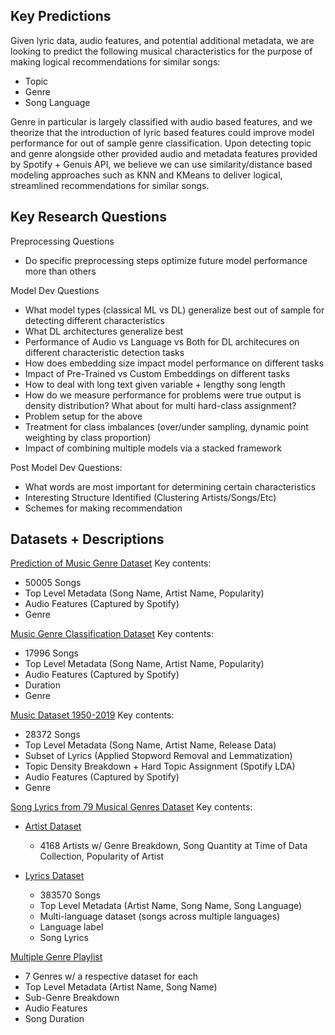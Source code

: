## Key Predictions
Given lyric data, audio features, and potential additional metadata, we are looking to predict the following musical characteristics for the purpose of making logical recommendations for similar songs:

- Topic
- Genre
- Song Language

Genre in particular is largely classified with audio based features, and we theorize that the introduction of lyric based features could improve model performance for out of sample genre classification. Upon detecting topic and genre alongside other provided audio and metadata features provided by Spotify + Genuis API, we believe we can use similarity/distance based modeling approaches such as KNN and KMeans to deliver logical, streamlined recommendations for similar songs.

## Key Research Questions
Preprocessing Questions
- Do specific preprocessing steps optimize future model performance more than others

Model Dev Questions
- What model types (classical ML vs DL) generalize best out of sample for detecting different characteristics
- What DL architectures generalize best
- Performance of Audio vs Language vs Both for DL architecures on different characteristic detection tasks
- How does embedding size impact model performance on different tasks
- Impact of Pre-Trained vs Custom Embeddings on different tasks
- How to deal with long text given variable + lengthy song length
- How do we measure performance for problems were true output is density distribution? What about for multi hard-class assignment?
- Problem setup for the above
- Treatment for class imbalances (over/under sampling, dynamic point weighting by class proportion)
- Impact of combining multiple models via a stacked framework

Post Model Dev Questions:
- What words are most important for determining certain characteristics
- Interesting Structure Identified (Clustering Artists/Songs/Etc)
- Schemes for making recommendation





## Datasets + Descriptions
[Prediction of Music Genre Dataset](Data\music_genre_audio_features_1.csv) Key contents:
- 50005 Songs
- Top Level Metadata (Song Name, Artist Name, Popularity)
- Audio Features (Captured by Spotify)
- Genre  

[Music Genre Classification Dataset](Data\music_genre_audio_features_2.csv)  Key contents:
- 17996 Songs
- Top Level Metadata (Song Name, Artist Name, Popularity)
- Audio Features (Captured by Spotify)
- Duration
- Genre  

[Music Dataset 1950-2019](Data\audio_topic_lyrics_genre.csv)  Key contents:
- 28372 Songs
- Top Level Metadata (Song Name, Artist Name, Release Data)
- Subset of Lyrics (Applied Stopword Removal and Lemmatization)
- Topic Density Breakdown + Hard Topic Assignment (Spotify LDA)
- Audio Features (Captured by Spotify)
- Genre  

[Song Lyrics from 79 Musical Genres Dataset](Data\lyrics_artist_genre)  Key contents:
- [Artist Dataset](Data\lyrics_artist_genre\artists-data.csv)

    - 4168 Artists w/ Genre Breakdown, Song Quantity at Time of Data Collection, Popularity of Artist
- [Lyrics Dataset](Data\lyrics_artist_genre\lyrics-data.csv)

    - 383570 Songs
    - Top Level Metadata (Artist Name, Song Name, Song Language)
    - Multi-language dataset (songs across multiple languages)
    - Language label
    - Song Lyrics

[Multiple Genre Playlist](Data\multi_genre_playlist)

- 7 Genres w/ a respective dataset for each
- Top Level Metadata (Artist Name, Song Name)
- Sub-Genre Breakdown
- Audio Features
- Song Duration